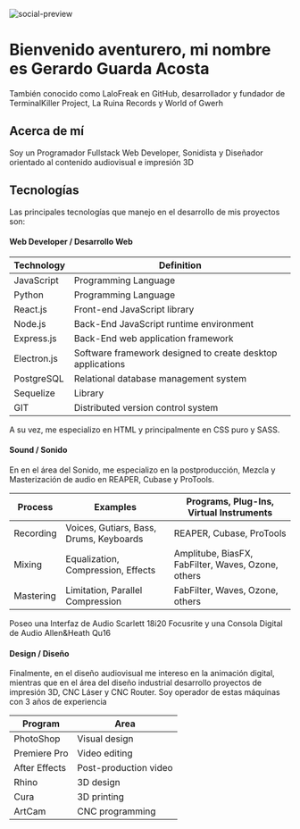 ![social-preview](https://user-images.githubusercontent.com/105039526/215606211-f3a4a389-23dc-418a-a24f-eb58bf70ab93.png)

# Bienvenido aventurero, mi nombre es Gerardo Guarda Acosta

También conocido como LaloFreak en GitHub, desarrollador y fundador de TerminalKiller Project, La Ruina Records y World of Gwerh

## Acerca de mí

Soy un Programador Fullstack Web Developer, Sonidista y Diseñador orientado al contenido audiovisual e impresión 3D

## Tecnologías

Las principales tecnologías que manejo en el desarrollo de mis proyectos son:

#### Web Developer / Desarrollo Web

|  Technology   | Definition |
| ------------- | ------------- |
| JavaScript  | Programming Language  |
| Python  | Programming Language |
| React.js | Front-end JavaScript library |
| Node.js |  Back-End JavaScript runtime environment |
| Express.js | Back-End web application framework  |
| Electron.js | Software framework designed to create desktop applications |
| PostgreSQL | Relational database management system  |
| Sequelize | Library |
| GIT | Distributed version control system |

A su vez, me especializo en HTML y principalmente en CSS puro y SASS.

#### Sound / Sonido

En en el área del Sonido, me especializo en la postproducción, Mezcla y Masterización de audio en REAPER, Cubase y ProTools.

|  Process   | Examples | Programs, Plug-Ins, Virtual Instruments |
| ------------- | -------- | ------------- |
| Recording | Voices, Gutiars, Bass, Drums, Keyboards | REAPER, Cubase, ProTools
| Mixing | Equalization, Compression, Effects | Amplitube, BiasFX, FabFilter, Waves, Ozone, others |
| Mastering | Limitation, Parallel Compression | FabFilter, Waves, Ozone, others |

Poseo una Interfaz de Audio Scarlett 18i20 Focusrite y una Consola Digital de Audio Allen&Heath Qu16

#### Design / Diseño

Finalmente, en el diseño audiovisual me intereso en la animación digital, mientras que en el área del diseño industrial desarrollo proyectos de impresión 3D, CNC Láser y CNC Router. Soy operador de estas máquinas con 3 años de experiencia

|  Program   | Area |
| ------------- | ------------- |
| PhotoShop | Visual design |
| Premiere Pro | Video editing |
| After Effects | Post-production video |
| Rhino | 3D design |
| Cura | 3D printing |
| ArtCam | CNC programming |
